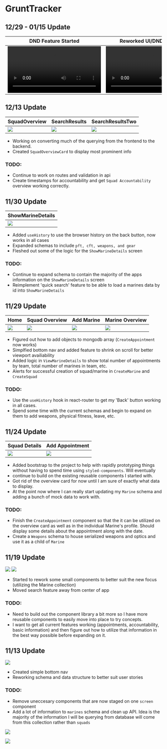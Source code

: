 # GruntTracker

## 12/29 - 01/15 Update


| DND Feature Started | Reworked UI/DND Finished |
| ------ | ------ |
| ![](./src/docs/1229_2.webm) | ![](./src/docs/GT_Update20200115.webm) |

## 12/13 Update

| SquadOverview |  SearchResults | SearchResultsTwo | 
| ------ | ------ | ------ |
| ![](./src/docs/1213_squadoverview.png) | ![](./src/docs/1213_2.png) | ![](./src/docs/1213_3.png) |

- Working on converting much of the querying from the frontend to the backend.
- Created `SquadOverviewCard` to display most prominent info

### TODO:
- Continue to work on routes and validation in api
- Create timestamps for accountability and get `Squad Accountability` overview working correctly.

## 11/30 Update

| ShowMarineDetails | 
| ------ | 
| ![](./src/docs/1130_showmarinedetails.png) |


- Added `useHistory` to use the browser history on the back button, now works in all cases
- Expanded schemas to include `pft, cft, weapons, and gear`
- Fleshed out some of the logic for the `ShowMarineDetails` screen


### TODO:
- Continue to expand schema to contain the majority of the apps information on the `ShowMarineDetails` screen
- Reimplement 'quick search' feature to be able to load a marines data by id into `ShowMarineDetails`


## 11/29 Update

| Home | Squad Overview | Add Marine | Marine Overview |
| ------ | ------ | ------ | ------ |
| ![](./src/docs/1128_home.png) | ![](./src/docs/1128_squadoverviewexpanded.png) | ![](./src/docs/1128_addmarine.png) | ![](./src/docs/1128_viewmarine.png) |

- Figured out how to add objects to mongodb array (`CreateAppointment` now works)
- Simplfied bottom nav and added feature to shrink on scroll for better viewport availiability
- Added logic in `ViewMarineDetails` to show total number of appointments by team, total number of marines in team, etc.
- Alerts for successful creation of squad/marine in `CreateMarine` and `CreateSquad`

### TODO:
- Use the `useHistory` hook in react-router to get my 'Back' button working in all cases.
- Spend some time with the current schemas and begin to expand on them to add weapons, physical fitness, leave, etc.

## 11/24 Update


| Squad Details | Add Appointment |
| ------ | ------ |
| ![](./src/docs/1124.png) | ![](./src/docs/1124_2.png) |

- Added bootstrap to the project to help with rapidly prototyping things without having to spend time using `styled-components`. Will eventually
- continue to build on the existing reusable components I started with. 
- Got rid of the overview card for now until I am sure of exactly what data to display.
- At the point now where I can really start updating my `Marine` schema and adding a bunch of mock data to work with.

### TODO:
- Finish the `CreateAppointment` component so that the it can be utilized on the overview card as well as in the individual Marine's profile. Should display some details about the appointment along with the date.
- Create a `Weapons` schema to house serialized weapons and optics and use it as a child of `Marine`

## 11/19 Update
![](./src/docs/MarineCollection1119.png)
![](./src/docs/home1119.png)

- Started to rework some small components to better suit the new focus (utilizing the Marine collection)
- Moved search feature away from center of app

### TODO:
- Need to build out the component library a bit more so I have more reusable components to easily move into place to try concepts.
- I want to get all current features working (appointments, accountability, basic information) and then figure out how to utilize that information in the best way possible before expanding on it.

## 11/13 Update

![](./src/docs/navbar1113.png)

- Created simple bottom nav
- Reworking schema and data structure to better suit user stories

### TODO: 
- Remove uneccesary components that are now staged on one `screen` component
- Add a lot of information to `marines` schema and clean up API. Idea is the majority of the information I will be querying from database will come from this collection rather than `squads` 


![](./src/docs/mindmap.png)

![](./src/docs/wireframe.png)

